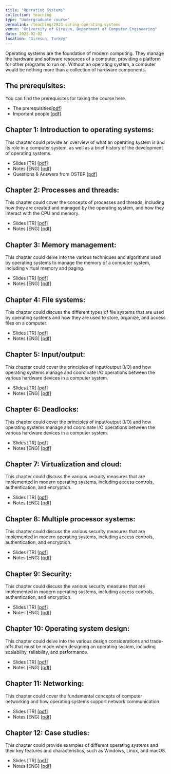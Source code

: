 ```yaml
---
title: "Operating Systems"
collection: teaching
type: "Undergraduate course"
permalink: /teaching/2023-spring-operating-systems
venue: "University of Giresun, Department of Computer Engineering"
date: 2023-02-02
location: "Giresun, Turkey"
---
```


Operating systems are the foundation of modern computing. They manage the hardware and software resources of a computer, providing a platform for other programs to run on. Without an operating system, a computer would be nothing more than a collection of hardware components.

The prerequisites: 
-----
You can find the prerequisites for taking the course here.

* The prerequisities<a href="http://sercankulcu.github.io/files/os/0_The_prerequisites.pdf">[pdf]</a>
* Important people <a href="http://sercankulcu.github.io/files/os/0_Important_people.pdf">[pdf]</a>

Chapter 1: Introduction to operating systems: 
-----
This chapter could provide an overview of what an operating system is and its role in a computer system, as well as a brief history of the development of operating systems.

* Slides [TR] <a href="http://sercankulcu.github.io/files/os/1_Bolum_1_Giris.pdf">[pdf]</a>
* Notes [ENG] <a href="http://sercankulcu.github.io/files/os/1_Introduction.pdf">[pdf]</a>
* Questions & Answers from OSTEP <a href="http://sercankulcu.github.io/files/os/1_QA_from_OSTEP.pdf">[pdf]</a>

Chapter 2: Processes and threads: 
-----
This chapter could cover the concepts of processes and threads, including how they are created and managed by the operating system, and how they interact with the CPU and memory.

* Slides [TR] <a href="http://sercankulcu.github.io/files/os/2_Bolum_2_Surecler.pdf">[pdf]</a>
* Notes [ENG] <a href="http://sercankulcu.github.io/files/os/2_Processes.pdf">[pdf]</a>

Chapter 3: Memory management: 
-----
This chapter could delve into the various techniques and algorithms used by operating systems to manage the memory of a computer system, including virtual memory and paging.

* Slides [TR] <a href="http://sercankulcu.github.io/files/os/3_Bolum_3_Bellek.pdf">[pdf]</a>
* Notes [ENG] <a href="http://sercankulcu.github.io/files/os/3_Memory.pdf">[pdf]</a>

Chapter 4: File systems: 
-----

This chapter could discuss the different types of file systems that are used by operating systems and how they are used to store, organize, and access files on a computer.

* Slides [TR] <a href="http://sercankulcu.github.io/files/os/4_File.pdf">[pdf]</a>
* Notes [ENG] <a href="http://sercankulcu.github.io/files/os/4_File.pdf">[pdf]</a>

Chapter 5: Input/output: 
-----
This chapter could cover the principles of input/output (I/O) and how operating systems manage and coordinate I/O operations between the various hardware devices in a computer system.

* Slides [TR] <a href="http://sercankulcu.github.io/files/os/5_Input.pdf">[pdf]</a>
* Notes [ENG] <a href="http://sercankulcu.github.io/files/os/5_Input.pdf">[pdf]</a>

Chapter 6: Deadlocks: 
-----
This chapter could cover the principles of input/output (I/O) and how operating systems manage and coordinate I/O operations between the various hardware devices in a computer system.

* Slides [TR] <a href="http://sercankulcu.github.io/files/os/6_Deadlocks.pdf">[pdf]</a>
* Notes [ENG] <a href="http://sercankulcu.github.io/files/os/6_Deadlocks.pdf">[pdf]</a>

Chapter 7: Virtualization and cloud: 
-----
This chapter could discuss the various security measures that are implemented in modern operating systems, including access controls, authentication, and encryption.

* Slides [TR] <a href="http://sercankulcu.github.io/files/os/7_Virtualization.pdf">[pdf]</a>
* Notes [ENG] <a href="http://sercankulcu.github.io/files/os/7_Virtualization.pdf">[pdf]</a>

Chapter 8: Multiple processor systems: 
-----
This chapter could discuss the various security measures that are implemented in modern operating systems, including access controls, authentication, and encryption.

* Slides [TR] <a href="http://sercankulcu.github.io/files/os/8_Multiple_Processor.pdf">[pdf]</a>
* Notes [ENG] <a href="http://sercankulcu.github.io/files/os/8_Multiple_Processor.pdf">[pdf]</a>

Chapter 9: Security: 
-----
This chapter could discuss the various security measures that are implemented in modern operating systems, including access controls, authentication, and encryption.

* Slides [TR] <a href="http://sercankulcu.github.io/files/os/9_Security.pdf">[pdf]</a>
* Notes [ENG] <a href="http://sercankulcu.github.io/files/os/9_Security.pdf">[pdf]</a>

Chapter 10: Operating system design: 
-----
This chapter could delve into the various design considerations and trade-offs that must be made when designing an operating system, including scalability, reliability, and performance.

* Slides [TR] <a href="http://sercankulcu.github.io/files/os/10_Design.pdf">[pdf]</a>
* Notes [ENG] <a href="http://sercankulcu.github.io/files/os/10_Design.pdf">[pdf]</a>

Chapter 11: Networking: 
-----
This chapter could cover the fundamental concepts of computer networking and how operating systems support network communication.

* Slides [TR] <a href="http://sercankulcu.github.io/files/os/11_Networking.pdf">[pdf]</a>
* Notes [ENG] <a href="http://sercankulcu.github.io/files/os/11_Networking.pdf">[pdf]</a>

Chapter 12: Case studies: 
-----
This chapter could provide examples of different operating systems and their key features and characteristics, such as Windows, Linux, and macOS.

* Slides [TR] <a href="http://sercankulcu.github.io/files/os/12_Case.pdf">[pdf]</a>
* Notes [ENG] <a href="http://sercankulcu.github.io/files/os/12_Case.pdf">[pdf]</a>
